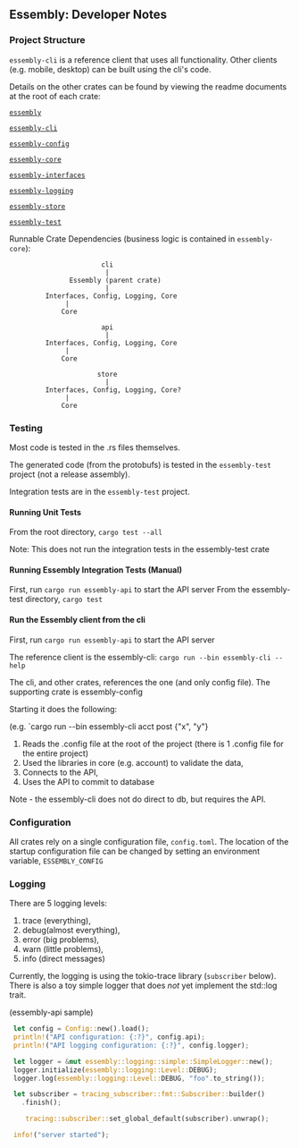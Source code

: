 ## Essembly: Developer Notes

### Project Structure

`essembly-cli` is a reference client that uses all functionality.  Other clients (e.g. mobile, desktop) can be built using the cli's code.

Details on the other crates can be found by viewing the readme documents at the root of each crate:

[`essembly`](essembly/readme.md)

[`essembly-cli`](essembly-cli/readme.md)

[`essembly-config`](essembly-config/readme.md)

[`essembly-core`](essembly-core/readme.md)

[`essembly-interfaces`](essembly-interfaces/readme.md)

[`essembly-logging`](essembly-logging/readme.md)

[`essembly-store`](essembly-store/readme.md)

[`essembly-test`](essembly-test/readme.md)



Runnable Crate Dependencies (business logic is contained in `essembly-core`):

```
                       cli                            
                        |                             
               Essembly (parent crate)                
                        |
         Interfaces, Config, Logging, Core
              |
             Core

                       api 
                        |
         Interfaces, Config, Logging, Core
              |
             Core

                      store 
                        |
         Interfaces, Config, Logging, Core?
              |
             Core

```

   
### Testing

Most code is tested in the .rs files themselves.  

The generated code (from the protobufs) is tested in the `essembly-test` project (not a release assembly).  

Integration tests are in the `essembly-test` project.  

#### Running Unit Tests

From the root directory, `cargo test --all`

Note: This does not run the integration tests in the essembly-test crate

#### Running Essembly Integration Tests (Manual)

First, run `cargo run essembly-api` to start the API server
From the essembly-test directory, `cargo test`


#### Run the Essembly client from the cli 

First, run `cargo run essembly-api` to start the API server

The reference client is the essembly-cli:   `cargo run --bin essembly-cli --help` 

The cli, and other crates, references the one (and only config file).  The supporting crate is essembly-config 

Starting it does the following:

(e.g. `cargo run --bin essembly-cli acct post {"x", "y"} 

1) Reads the .config file at the root of the project (there is 1 .config file for the entire project)
2) Used the libraries in core (e.g. account) to validate the data,
3) Connects to the API,
4) Uses the API to commit to database  

Note - the essembly-cli does not do direct to db, but requires the API.

### Configuration

All crates rely on a single configuration file, `config.toml`.  The location of the startup configuration file can be changed by setting an environment variable, `ESSEMBLY_CONFIG`

### Logging

There are 5 logging levels:

1. trace (everything), 
2. debug(almost everything), 
3. error (big problems), 
4. warn (little problems), 
5. info (direct messages)

Currently, the logging is using the tokio-trace library (`subscriber` below).  There is also a toy simple logger that does *not* yet implement the std::log trait.

(essembly-api sample)

```rust
 let config = Config::new().load();
 println!("API configuration: {:?}", config.api);
 println!("API logging configuration: {:?}", config.logger);

 let logger = &mut essembly::logging::simple::SimpleLogger::new();
 logger.initialize(essembly::logging::Level::DEBUG);
 logger.log(essembly::logging::Level::DEBUG, "foo".to_string());

 let subscriber = tracing_subscriber::fmt::Subscriber::builder()
   .finish();

    tracing::subscriber::set_global_default(subscriber).unwrap();

 info!("server started");
```

